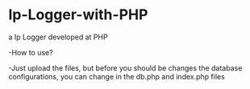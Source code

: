 # Ip-Logger-with-PHP
a Ip Logger developed at PHP 

-How to use?

-Just upload the files, but before you should be changes the database configurations, you can change in the db.php and index.php files
